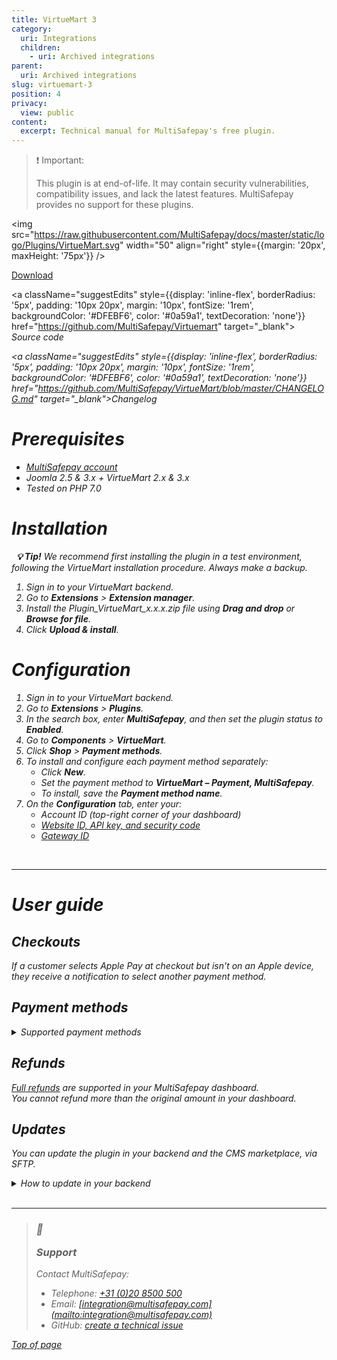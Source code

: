 ```yaml
---
title: VirtueMart 3
category:
  uri: Integrations
  children:
    - uri: Archived integrations
parent:
  uri: Archived integrations
slug: virtuemart-3
position: 4
privacy:
  view: public
content:
  excerpt: Technical manual for MultiSafepay's free plugin.
---
```

> ❗️ Important:
>
> This plugin is at end-of-life. It may contain security vulnerabilities, compatibility issues, and lack the latest features. MultiSafepay provides no support for these plugins.

<img src="https://raw.githubusercontent.com/MultiSafepay/docs/master/static/logo/Plugins/VirtueMart.svg" width="50" align="right" style={{margin: '20px', maxHeight: '75px'}} />

<div style={{display: 'flex', flexWrap: 'wrap'}}>
  <a className="suggestEdits" style={{display: 'inline-flex', borderRadius: '5px', padding: '10px 20px', margin: '10px', fontSize: '1rem', backgroundColor: '#006ba1', color: '#ffffff', textDecoration: 'none'}} href="https://github.com/MultiSafepay/VirtueMart/releases/download/2.2.2/Plugin_VirtueMart_2.2.2.zip" target="_self"><span>Download</span><i className="icon icon-download" style={{marginLeft: '0.6em'}}> </i></a>

  <a className="suggestEdits" style={{display: 'inline-flex', borderRadius: '5px', padding: '10px 20px', margin: '10px', fontSize: '1rem', backgroundColor: '#DFEBF6', color: '#0a59a1', textDecoration: 'none'}} href="https://github.com/MultiSafepay/Virtuemart" target="_blank"><i className="icon-external-link" /> <span>Source code</span></a>

  <a className="suggestEdits" style={{display: 'inline-flex', borderRadius: '5px', padding: '10px 20px', margin: '10px', fontSize: '1rem', backgroundColor: '#DFEBF6', color: '#0a59a1', textDecoration: 'none'}} href="https://github.com/MultiSafepay/VirtueMart/blob/master/CHANGELOG.md" target="_blank"><span>Changelog</span></a>
</div>

# Prerequisites

* [MultiSafepay account](/docs/getting-started-guide/)
* Joomla 2.5 & 3.x + VirtueMart 2.x & 3.x
* Tested on PHP 7.0

# Installation

  **💡 Tip!** We recommend first installing the plugin in a test environment, following the VirtueMart installation procedure. Always make a backup.

1. Sign in to your VirtueMart <Glossary>backend</Glossary>.
2. Go to **Extensions** > **Extension manager**.
3. Install the Plugin\_VirtueMart\_x.x.x.zip file using **Drag and drop** or **Browse for file**.
4. Click **Upload & install**.

# Configuration

1. Sign in to your VirtueMart backend.
2. Go to **Extensions** > **Plugins**.
3. In the search box, enter **MultiSafepay**, and then set the plugin status to **Enabled**.
4. Go to **Components** > **VirtueMart**.
5. Click **Shop** > **Payment methods**.
6. To install and configure each payment method separately:
   * Click **New**.
   * Set the payment method to **VirtueMart – Payment, MultiSafepay**.
   * To install, save the **Payment method name**.
7. On the **Configuration** tab, enter your:
   * Account ID (top-right corner of your dashboard)
   * [Website ID, API key, and security code](/docs/sites#website-id-api-key-and-security-code)
   * [Gateway ID](/reference/gateway-ids/)

<br />

***

# User guide

## Checkouts

If a customer selects Apple Pay at checkout but isn't on an Apple device, they receive a notification to select another payment method.

## Payment methods

<details id="supported-payment-methods">
  <summary>Supported payment methods</summary>

  <br />

  * Cards: [All](/docs/card-payments/)
  * Banking methods: All
  * <Glossary>BNPL</Glossary>: All
  * Wallets: All
  * Prepaid cards:
    * Beauty and Wellness gift card
    * <a href="https://www.cadeaubon.nl/cadeaubonnen/nederlandse-boekenbon" target="_blank">Boekenbon</a> <i className="fa fa-external-link" style={{fontSize:'12px',color:'#8b929e'}} />
    * [Edenred](/docs/edenred/)
    * <a href="https://www.fashioncheque.com/nl" target="_blank">Fashioncheque</a> <i className="fa fa-external-link" style={{fontSize:'12px',color:'#8b929e'}} />
    * <a href="https://www.fashion-giftcard.nl" target="_blank">Fashion gift card</a> <i className="fa fa-external-link" style={{fontSize:'12px',color:'#8b929e'}} />
    * Fietsenbon
    * <a href="https://www.gezondheidsbon.nl/mhome" target="_blank">Gezondheidsbon</a> <i className="fa fa-external-link" style={{fontSize:'12px',color:'#8b929e'}} />
    * <a href="https://www.nationale-tuinbon.nl" target="_blank">Nationale tuinbon</a> <i className="fa fa-external-link" style={{fontSize:'12px',color:'#8b929e'}} />
    * <a href="https://www.parfumcadeaukaart.nl" target="_blank">Parfumcadeaukaart</a> <i className="fa fa-external-link" style={{fontSize:'12px',color:'#8b929e'}} />
    * [Paysafecard](/docs/paysafecard/)
    * <a href="https://www.podiumcadeaukaart.nl" target="_blank">Podium</a> <i className="fa fa-external-link" style={{fontSize:'12px',color:'#8b929e'}} />
    * [Postepay](/docs/card-payments/)
    * <a href="https://www.sportenfitcadeau.nl" target="_blank">Sport en Fit</a> <i className="fa fa-external-link" style={{fontSize:'12px',color:'#8b929e'}} />
    * [Sodexo](/docs/sodexo/)
    * <a href="https://www.vvvcadeaukaarten.nl" target="_blank">VVV gift card</a> <i className="fa fa-external-link" style={{fontSize:'12px',color:'#8b929e'}} />
    * <a href="https://www.webshopgiftcard.nl" target="_blank">Webshop gift card</a> <i className="fa fa-external-link" style={{fontSize:'12px',color:'#8b929e'}} />
    * <a href="https://www.wellnessgiftcard.nl" target="_blank">Wellness gift card</a> <i className="fa fa-external-link" style={{fontSize:'12px',color:'#8b929e'}} />
    * Wijncadeau
    * <a href="https://www.winkelcheque.nl" target="_blank">Winkelcheque</a> <i className="fa fa-external-link" style={{fontSize:'12px',color:'#8b929e'}} />
    * <a href="https://www.yourgift.nl/" target="_blank">Yourgift</a> <i className="fa fa-external-link" style={{fontSize:'12px',color:'#8b929e'}} />
</details>

## Refunds

[Full refunds](/docs/refund-payments/) are supported in your MultiSafepay dashboard.\
You cannot refund more than the original amount in your dashboard.

## Updates

You can update the plugin in your backend and the CMS marketplace, via SFTP.

<details id="how-to-update-in-your-backend">
  <summary>How to update in your backend</summary>

  <br />

    **💡 Tip!** Make sure you have a backup of your production environment, and that you test the plugin in a staging environment.

  1. Download the plugin again above.
  2. Follow the Installation and configuration instructions from step 2.
</details>

<br />

***

<blockquote className="callout callout_info">
  <h3 className="callout-heading false">
    <span className="callout-icon">💬</span>
    <p>Support</p>
  </h3>

  <p>Contact MultiSafepay:</p>

  <ul>
    <li>Telephone: <a href="tel:+310208500500">+31 (0)20 8500 500</a></li>
    <li>Email: <a href="mailto:integration@multisafepay.com">[integration@multisafepay.com](mailto:integration@multisafepay.com)</a></li>
    <li>GitHub: <a href="https://github.com/MultiSafepay/VirtueMart/issues" target="_blank"> create a technical issue</a></li>
  </ul>
</blockquote>

[Top of page](#)
